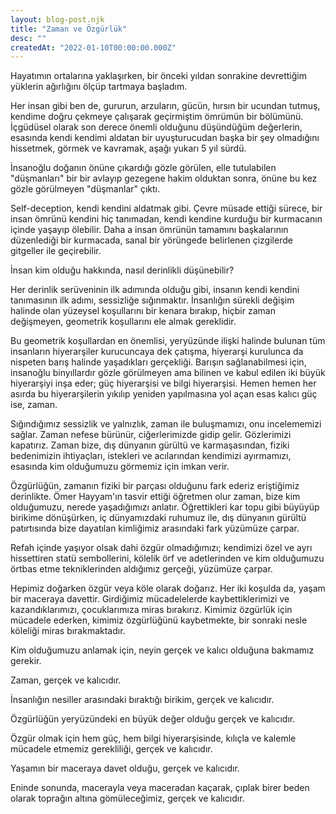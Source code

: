 ```yaml
---
layout: blog-post.njk
title: "Zaman ve Özgürlük"
desc: ""
createdAt: "2022-01-10T00:00:00.000Z"
---
```

Hayatımın ortalarına yaklaşırken, bir önceki yıldan sonrakine devrettiğim yüklerin ağırlığını ölçüp tartmaya başladım.

Her insan gibi ben de, gururun, arzuların, gücün, hırsın bir ucundan tutmuş, kendime doğru çekmeye çalışarak geçirmiştim ömrümün bir bölümünü. İçgüdüsel olarak son derece önemli olduğunu düşündüğüm değerlerin, esasında kendi kendimi aldatan bir uyuşturucudan başka bir şey olmadığını hissetmek, görmek ve kavramak, aşağı yukarı 5 yıl sürdü.

İnsanoğlu doğanın önüne çıkardığı gözle görülen, elle tutulabilen "düşmanları" bir bir avlayıp gezegene hakim olduktan sonra, önüne bu kez gözle görülmeyen "düşmanlar" çıktı.

Self-deception, kendi kendini aldatmak gibi. Çevre müsade ettiği sürece, bir insan ömrünü kendini hiç tanımadan, kendi kendine kurduğu bir kurmacanın içinde yaşayıp ölebilir. Daha a insan ömrünün tamamını başkalarının düzenlediği bir kurmacada, sanal bir yörüngede belirlenen çizgilerde gitgeller ile geçirebilir.

İnsan kim olduğu hakkında, nasıl derinlikli düşünebilir?

Her derinlik serüveninin ilk adımında olduğu gibi, insanın kendi kendini tanımasının ilk adımı, sessizliğe sığınmaktır. İnsanlığın sürekli değişim halinde olan yüzeysel koşullarını bir kenara bırakıp, hiçbir zaman değişmeyen, geometrik koşullarını ele almak gereklidir.

Bu geometrik koşullardan en önemlisi, yeryüzünde ilişki halinde bulunan tüm insanların hiyerarşiler kurucuncaya dek çatışma, hiyerarşi kurulunca da nispeten barış halinde yaşadıkları gerçekliği. Barışın sağlanabilmesi için, insanoğlu binyıllardır gözle görülmeyen ama bilinen ve kabul edilen iki büyük hiyerarşiyi inşa eder; güç hiyerarşisi ve bilgi hiyerarşisi. Hemen hemen her asırda bu hiyerarşilerin yıkılıp yeniden yapılmasına yol açan esas kalıcı güç ise, zaman.

Sığındığımız sessizlik ve yalnızlık, zaman ile buluşmamızı, onu incelememizi sağlar. Zaman nefese bürünür, ciğerlerimizde gidip gelir. Gözlerimizi kapatırız. Zaman bize, dış dünyanın gürültü ve karmaşasından, fiziki bedenimizin ihtiyaçları, istekleri ve acılarından kendimizi ayırmamızı, esasında kim olduğumuzu görmemiz için imkan verir.

Özgürlüğün, zamanın fiziki bir parçası olduğunu fark ederiz eriştiğimiz derinlikte. Ömer Hayyam'ın tasvir ettiği öğretmen olur zaman, bize kim olduğumuzu, nerede yaşadığımızı anlatır. Öğrettikleri kar topu gibi büyüyüp birikime dönüşürken, iç dünyamızdaki ruhumuz ile, dış dünyanın gürültü patırtısında bize dayatılan kimliğimiz arasındaki fark yüzümüze çarpar.

Refah içinde yaşıyor olsak dahi özgür olmadığımızı; kendimizi özel ve ayrı hissettiren statü sembollerini, kölelik örf ve adetlerinden ve kim olduğumuzu örtbas etme tekniklerinden aldığımız gerçeği, yüzümüze çarpar.

Hepimiz doğarken özgür veya köle olarak doğarız. Her iki koşulda da, yaşam bir maceraya davettir. Girdiğimiz mücadelelerde kaybettiklerimizi ve kazandıklarımızı, çocuklarımıza miras bırakırız. Kimimiz özgürlük için mücadele ederken, kimimiz özgürlüğünü kaybetmekte, bir sonraki nesle köleliği miras bırakmaktadır.

Kim olduğumuzu anlamak için, neyin gerçek ve kalıcı olduğuna bakmamız gerekir.

Zaman, gerçek ve kalıcıdır.

İnsanlığın nesiller arasındaki bıraktığı birikim, gerçek ve kalıcıdır.

Özgürlüğün yeryüzündeki en büyük değer olduğu gerçek ve kalıcıdır.

Özgür olmak için hem güç, hem bilgi hiyerarşisinde, kılıçla ve kalemle mücadele etmemiz gerekliliği, gerçek ve kalıcıdır.

Yaşamın bir maceraya davet olduğu, gerçek ve kalıcıdır.

Eninde sonunda, macerayla veya maceradan kaçarak, çıplak birer beden olarak toprağın altına gömüleceğimiz, gerçek ve kalıcıdır.
